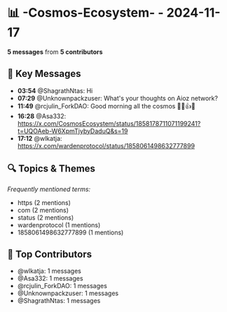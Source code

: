 # 📊 -Cosmos-Ecosystem- - 2024-11-17
**5 messages** from **5 contributors**

## 💬 Key Messages
- **03:54** @ShagrathNtas: Hi
- **07:29** @Unknownpackzuser: What's your thoughts on Aioz network?
- **11:49** @rcjulin_ForkDAO: Good morning all the cosmos 🧉💪👍💡
- **16:28** @Asa332: https://x.com/CosmosEcosystem/status/1858178711071199241?t=UQOAeb-W6XpmTjybyDaduQ&s=19
- **17:12** @wlkatja: https://x.com/wardenprotocol/status/1858061498632777899

## 🔍 Topics & Themes
*Frequently mentioned terms:*
- https (2 mentions)
- com (2 mentions)
- status (2 mentions)
- wardenprotocol (1 mentions)
- 1858061498632777899 (1 mentions)

## 👥 Top Contributors
- @wlkatja: 1 messages
- @Asa332: 1 messages
- @rcjulin_ForkDAO: 1 messages
- @Unknownpackzuser: 1 messages
- @ShagrathNtas: 1 messages